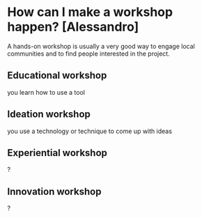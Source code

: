 # How can I make a workshop happen? [Alessandro]

A hands-on workshop is usually a very good way to engage local communities and to find people interested in the project.


## Educational workshop
you learn how to use a tool

## Ideation workshop
you use a technology or technique to come up with ideas

## Experiential workshop
?
## Innovation workshop
?
